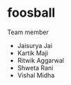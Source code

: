 # foosball

Team member
 - Jaisurya Jai  
 - Kartik Maji
 - Ritwik Aggarwal
 - Shweta Rani
 - Vishal Midha
